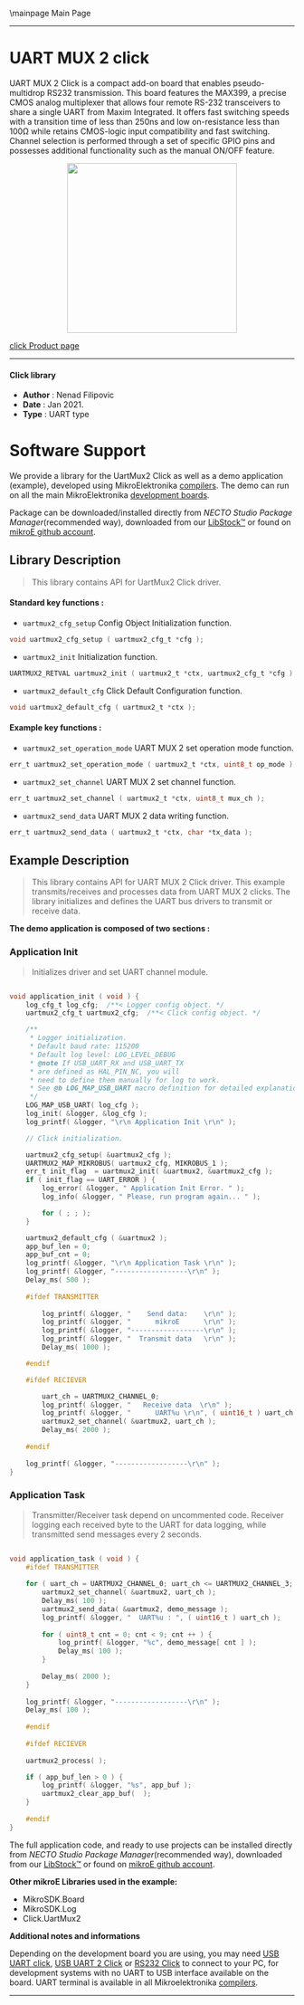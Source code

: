 \mainpage Main Page

---
# UART MUX 2 click

UART MUX 2 Click is a compact add-on board that enables pseudo-multidrop RS232 transmission. This board features the MAX399, a precise CMOS analog multiplexer that allows four remote RS-232 transceivers to share a single UART from Maxim Integrated. It offers fast switching speeds with a transition time of less than 250ns and low on-resistance less than 100Ω while retains CMOS-logic input compatibility and fast switching. Channel selection is performed through a set of specific GPIO pins and possesses additional functionality such as the manual ON/OFF feature. 

<p align="center">
  <img src="https://download.mikroe.com/images/click_for_ide/uartmux2_click.png" height=300px>
</p>

[click Product page](https://www.mikroe.com/uart-mux-2-click)

---


#### Click library

- **Author**        : Nenad Filipovic
- **Date**          : Jan 2021.
- **Type**          : UART type


# Software Support

We provide a library for the UartMux2 Click
as well as a demo application (example), developed using MikroElektronika
[compilers](https://www.mikroe.com/necto-studio).
The demo can run on all the main MikroElektronika [development boards](https://www.mikroe.com/development-boards).

Package can be downloaded/installed directly from *NECTO Studio Package Manager*(recommended way), downloaded from our [LibStock&trade;](https://libstock.mikroe.com) or found on [mikroE github account](https://github.com/MikroElektronika/mikrosdk_click_v2/tree/master/clicks).

## Library Description

> This library contains API for UartMux2 Click driver.

#### Standard key functions :

- `uartmux2_cfg_setup` Config Object Initialization function.
```c
void uartmux2_cfg_setup ( uartmux2_cfg_t *cfg );
```

- `uartmux2_init` Initialization function.
```c
UARTMUX2_RETVAL uartmux2_init ( uartmux2_t *ctx, uartmux2_cfg_t *cfg );
```

- `uartmux2_default_cfg` Click Default Configuration function.
```c
void uartmux2_default_cfg ( uartmux2_t *ctx );
```

#### Example key functions :

- `uartmux2_set_operation_mode` UART MUX 2 set operation mode function.
```c
err_t uartmux2_set_operation_mode ( uartmux2_t *ctx, uint8_t op_mode );
```

- `uartmux2_set_channel` UART MUX 2 set channel function.
```c
err_t uartmux2_set_channel ( uartmux2_t *ctx, uint8_t mux_ch );
```

- `uartmux2_send_data` UART MUX 2 data writing function.
```c
err_t uartmux2_send_data ( uartmux2_t *ctx, char *tx_data );
```

## Example Description

> This library contains API for UART MUX 2 Click driver.
> This example transmits/receives and processes data from UART MUX 2 clicks.
> The library initializes and defines the UART bus drivers 
> to transmit or receive data. 

**The demo application is composed of two sections :**

### Application Init

> Initializes driver and set UART channel module.

```c

void application_init ( void ) {
    log_cfg_t log_cfg;  /**< Logger config object. */
    uartmux2_cfg_t uartmux2_cfg;  /**< Click config object. */

    /** 
     * Logger initialization.
     * Default baud rate: 115200
     * Default log level: LOG_LEVEL_DEBUG
     * @note If USB_UART_RX and USB_UART_TX 
     * are defined as HAL_PIN_NC, you will 
     * need to define them manually for log to work. 
     * See @b LOG_MAP_USB_UART macro definition for detailed explanation.
     */
    LOG_MAP_USB_UART( log_cfg );
    log_init( &logger, &log_cfg );
    log_printf( &logger, "\r\n Application Init \r\n" );

    // Click initialization.

    uartmux2_cfg_setup( &uartmux2_cfg );
    UARTMUX2_MAP_MIKROBUS( uartmux2_cfg, MIKROBUS_1 );
    err_t init_flag  = uartmux2_init( &uartmux2, &uartmux2_cfg );
    if ( init_flag == UART_ERROR ) {
        log_error( &logger, " Application Init Error. " );
        log_info( &logger, " Please, run program again... " );

        for ( ; ; );
    }

    uartmux2_default_cfg ( &uartmux2 );
    app_buf_len = 0;
    app_buf_cnt = 0;
    log_printf( &logger, "\r\n Application Task \r\n" );
    log_printf( &logger, "------------------\r\n" );
    Delay_ms( 500 );
    
    #ifdef TRANSMITTER
    
        log_printf( &logger, "    Send data:    \r\n" );
        log_printf( &logger, "      mikroE      \r\n" );
        log_printf( &logger, "------------------\r\n" );
        log_printf( &logger, "  Transmit data   \r\n" );
        Delay_ms( 1000 );

    #endif

    #ifdef RECIEVER

        uart_ch = UARTMUX2_CHANNEL_0;
        log_printf( &logger, "   Receive data  \r\n" );
        log_printf( &logger, "      UART%u \r\n", ( uint16_t ) uart_ch );
        uartmux2_set_channel( &uartmux2, uart_ch );
        Delay_ms( 2000 );
    
    #endif
        
    log_printf( &logger, "------------------\r\n" );
}

```

### Application Task

> Transmitter/Receiver task depend on uncommented code.
> Receiver logging each received byte to the UART for data logging,
> while transmitted send messages every 2 seconds.

```c

void application_task ( void ) {
    #ifdef TRANSMITTER
    
    for ( uart_ch = UARTMUX2_CHANNEL_0; uart_ch <= UARTMUX2_CHANNEL_3; uart_ch++ ) {
        uartmux2_set_channel( &uartmux2, uart_ch );
        Delay_ms( 100 );
        uartmux2_send_data( &uartmux2, demo_message );
        log_printf( &logger, "  UART%u : ", ( uint16_t ) uart_ch ); 
    
        for ( uint8_t cnt = 0; cnt < 9; cnt ++ ) {
            log_printf( &logger, "%c", demo_message[ cnt ] );
            Delay_ms( 100 );
        }
        
        Delay_ms( 2000 );
    }
    
    log_printf( &logger, "------------------\r\n" );
    Delay_ms( 100 );
    
    #endif
    
    #ifdef RECIEVER
    
    uartmux2_process( );

    if ( app_buf_len > 0 ) {
        log_printf( &logger, "%s", app_buf );
        uartmux2_clear_app_buf(  );
    }
    
    #endif
}

```

The full application code, and ready to use projects can be installed directly from *NECTO Studio Package Manager*(recommended way), downloaded from our [LibStock&trade;](https://libstock.mikroe.com) or found on [mikroE github account](https://github.com/MikroElektronika/mikrosdk_click_v2/tree/master/clicks).

**Other mikroE Libraries used in the example:**

- MikroSDK.Board
- MikroSDK.Log
- Click.UartMux2

**Additional notes and informations**

Depending on the development board you are using, you may need
[USB UART click](https://www.mikroe.com/usb-uart-click),
[USB UART 2 Click](https://www.mikroe.com/usb-uart-2-click) or
[RS232 Click](https://www.mikroe.com/rs232-click) to connect to your PC, for
development systems with no UART to USB interface available on the board. UART
terminal is available in all Mikroelektronika
[compilers](https://shop.mikroe.com/compilers).

---
